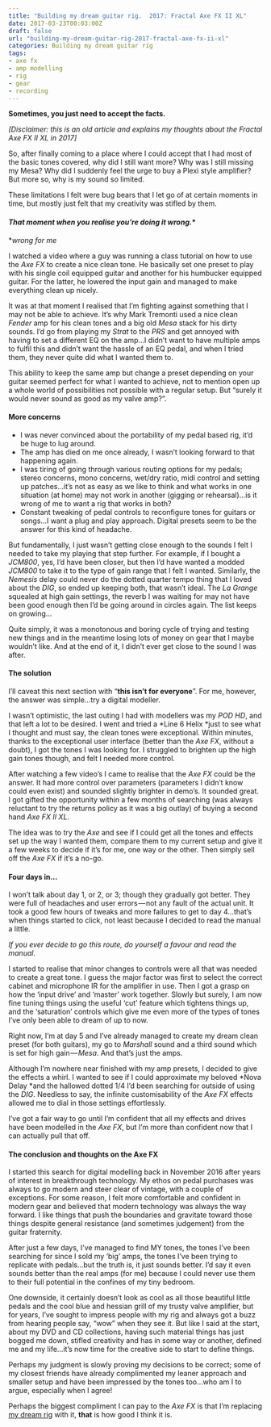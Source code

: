 ```yaml
---
title: "Building my dream guitar rig.  2017: Fractal Axe FX II XL"
date: 2017-03-23T00:03:00Z
draft: false
url: "building-my-dream-guitar-rig-2017-fractal-axe-fx-ii-xl"
categories: Building my dream guitar rig
tags:
- axe fx
- amp modelling
- rig
- gear
- recording
---
```


**Sometimes, you just need to accept the facts.**

*[Disclaimer: this is an old article and explains my thoughts about the Fractal Axe FX II XL in 2017]*

So, after finally coming to a place where I could accept that I had most of the basic tones covered, why did I still want more? Why was I still missing my Mesa? Why did I suddenly feel the urge to buy a Plexi style amplifier? But more so, why is my sound so limited.

These limitations I felt were bug bears that I let go of at certain moments in time, but mostly just felt that my creativity was stifled by them.

#### **That moment when you realise you’re doing it wrong*.**

**wrong for me*

I watched a video where a guy was running a class tutorial on how to use the *Axe FX* to create a nice clean tone. He basically set one preset to play with his single coil equipped guitar and another for his humbucker equipped guitar. For the latter, he lowered the input gain and managed to make everything clean up nicely.

It was at that moment I realised that I’m fighting against something that I may not be able to achieve. It’s why Mark Tremonti used a nice clean *Fender* amp for his clean tones and a big old *Mesa* stack for his dirty sounds. I’d go from playing my *Strat* to the *PRS* and get annoyed with having to set a different EQ on the amp…I didn’t want to have multiple amps to fulfil this and didn’t want the hassle of an EQ pedal, and when I tried them, they never quite did what I wanted them to.

This ability to keep the same amp but change a preset depending on your guitar seemed perfect for what I wanted to achieve, not to mention open up a whole world of possibilities not possible with a regular setup. But “surely it would never sound as good as my valve amp?”.

#### More concerns

- I was never convinced about the portability of my pedal based rig, it’d be huge to lug around.
- The amp has died on me once already, I wasn’t looking forward to that happening again.
- I was tiring of going through various routing options for my pedals; stereo concerns, mono concerns, wet/dry ratio, midi control and setting up patches…it’s not as easy as we like to think and what works in one situation (at home) may not work in another (gigging or rehearsal)…is it wrong of me to want a rig that works in both?
- Constant tweaking of pedal controls to reconfigure tones for guitars or songs…I want a plug and play approach. Digital presets seem to be the answer for this kind of headache.

But fundamentally, I just wasn’t getting close enough to the sounds I felt I needed to take my playing that step further. For example, if I bought a *JCM800*, yes, I’d have been closer, but then I’d have wanted a modded *JCM800* to take it to the type of gain range that I felt I wanted. Similarly, the *Nemesis* delay could never do the dotted quarter tempo thing that I loved about the *DIG*, so ended up keeping both, that wasn’t ideal. The *La Grange* squealed at high gain settings, the reverb I was waiting for may not have been good enough then I’d be going around in circles again. The list keeps on growing…

Quite simply, it was a monotonous and boring cycle of trying and testing new things and in the meantime losing lots of money on gear that I maybe wouldn’t like. And at the end of it, I didn’t ever get close to the sound I was after.

#### The solution

I’ll caveat this next section with “**this isn’t for everyone**”. For me, however, the answer was simple…try a digital modeller.

I wasn’t optimistic, the last outing I had with modellers was my *POD HD*, and that left a lot to be desired. I went and tried a *Line 6 Helix *just to see what I thought and must say, the clean tones were exceptional. Within minutes, thanks to the exceptional user interface (better than the *Axe FX*, without a doubt), I got the tones I was looking for. I struggled to brighten up the high gain tones though, and felt I needed more control.

After watching a few video’s I came to realise that the *Axe FX* could be the answer. It had more control over parameters (parameters I didn’t know could even exist) and sounded slightly brighter in demo’s. It sounded great. I got gifted the opportunity within a few months of searching (was always reluctant to try the returns policy as it was a big outlay) of buying a second hand *Axe FX II XL*.

The idea was to try the *Axe* and see if I could get all the tones and effects set up the way I wanted them, compare them to my current setup and give it a few weeks to decide if it’s for me, one way or the other. Then simply sell off the *Axe FX* if it’s a no-go.

#### Four days in…

I won’t talk about day 1, or 2, or 3; though they gradually got better. They were full of headaches and user errors — not any fault of the actual unit. It took a good few hours of tweaks and more failures to get to day 4…that’s when things started to click, not least because I decided to read the manual a little.

*If you ever decide to go this route, do yourself a favour and read the manual.*

I started to realise that minor changes to controls were all that was needed to create a great tone. I guess the major factor was first to select the correct cabinet and microphone IR for the amplifier in use. Then I got a grasp on how the ‘input drive’ and ‘master’ work together. Slowly but surely, I am now fine tuning things using the useful ‘cut’ feature which tightens things up, and the ‘saturation’ controls which give me even more of the types of tones I’ve only been able to dream of up to now.

Right now, I’m at day 5 and I’ve already managed to create my dream clean preset (for both guitars), my go to *Marshall* sound and a third sound which is set for high gain — *Mesa*. And that’s just the amps.

Although I’m nowhere near finished with my amp presets, I decided to give the effects a whirl. I wanted to see if I could approximate my beloved *Nova Delay *and the hallowed dotted 1/4 I’d been searching for outside of using the *DIG*. Needless to say, the infinite customisability of the *Axe FX* effects allowed me to dial in those settings effortlessly.

I’ve got a fair way to go until I’m confident that all my effects and drives have been modelled in the *Axe FX*, but I’m more than confident now that I can actually pull that off.

#### The conclusion and thoughts on the Axe FX

I started this search for digital modelling back in November 2016 after years of interest in breakthrough technology. My ethos on pedal purchases was always to go modern and steer clear of vintage, with a couple of exceptions. For some reason, I felt more comfortable and confident in modern gear and believed that modern technology was always the way forward. I like things that push the boundaries and gravitate toward those things despite general resistance (and sometimes judgement) from the guitar fraternity.

After just a few days, I’ve managed to find MY tones, the tones I’ve been searching for since I sold my ‘big’ amps, the tones I’ve been trying to replicate with pedals…but the truth is, it just sounds better. I’d say it even sounds better than the real amps (for me) because I could never use them to their full potential in the confines of my tiny bedroom.

One downside, it certainly doesn’t look as cool as all those beautiful little pedals and the cool blue and hessian grill of my trusty valve amplifier, but for years, I’ve sought to impress people with my rig and always got a buzz from hearing people say, “wow” when they see it. But like I said at the start, about my DVD and CD collections, having such material things has just bogged me down, stifled creativity and has in some way or another, defined me and my life…it’s now time for the creative side to start to define things.

Perhaps my judgment is slowly proving my decisions to be correct; some of my closest friends have already complimented my leaner approach and smaller setup and have been impressed by the tones too…who am I to argue, especially when I agree!

Perhaps the biggest compliment I can pay to the *Axe FX* is that I’m replacing [my dream rig](/built-my-dream-guitar-rig-part-2-the-dream-rig-2017/) with it, **that** is how good I think it is.
